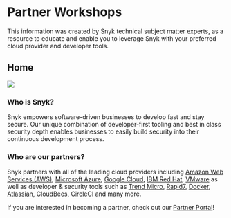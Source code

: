 # Partner Workshops

This information was created by Snyk technical subject matter experts, as a resource to educate and enable you to leverage Snyk with your preferred cloud provider and developer tools.

## Home

![](https://partner-workshop-assets.s3.us-east-2.amazonaws.com/docs-hp-graphic-.png)

### Who is Snyk?

Snyk empowers software-driven businesses to develop fast and stay secure. Our unique combination of developer-first tooling and best in class security depth enables businesses to easily build security into their continuous development process.

### Who are our partners?

Snyk partners with all of the leading cloud providers including [Amazon Web Services (AWS)](https://aws.amazon.com), [Microsoft Azure](https://azure.microsoft.com/en-us/), [Google Cloud](https://cloud.google.com/gcp), [IBM Red Hat](https://www.redhat.com/en/technologies/cloud-computing/openshift), [VMware](https://www.vmware.com) as well as developer & security tools such as [Trend Micro](https://www.trendmicro.com/en_us/snyk.html), [Rapid7](https://www.rapid7.com/about/press-releases/rapid7-and-snyk-announce-strategic-partnership/), [Docker](https://www.docker.com), [Atlassian](https://www.atlassian.com), [CloudBees](https://www.cloudbees.com), [CircleCI](https://circleci.com) and many more.

If you are interested in becoming a partner, check out our [Partner Portal](https://snyk.io/partners/)!
